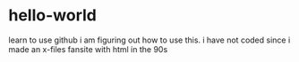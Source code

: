 # hello-world
learn to use github
i am figuring out how to use this. i have not coded since i made an x-files fansite with html in the 90s

